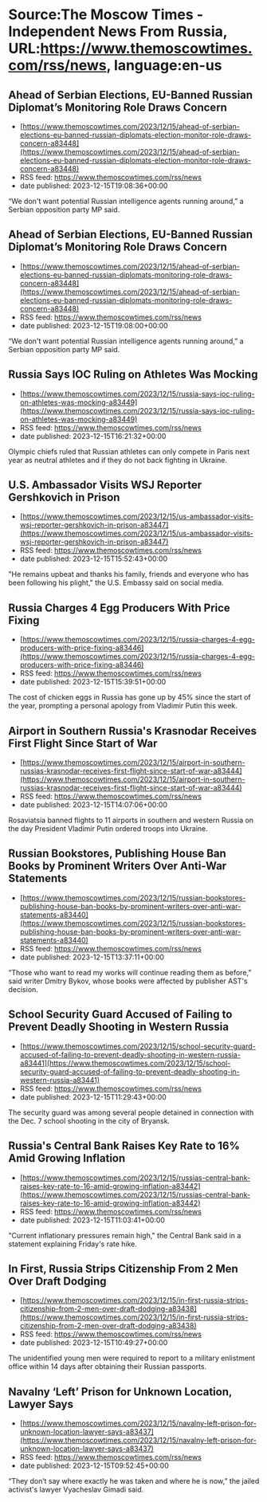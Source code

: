 # Source:The Moscow Times - Independent News From Russia, URL:https://www.themoscowtimes.com/rss/news, language:en-us

## Ahead of Serbian Elections, EU-Banned Russian Diplomat’s Monitoring Role Draws Concern
 - [https://www.themoscowtimes.com/2023/12/15/ahead-of-serbian-elections-eu-banned-russian-diplomats-election-monitor-role-draws-concern-a83448](https://www.themoscowtimes.com/2023/12/15/ahead-of-serbian-elections-eu-banned-russian-diplomats-election-monitor-role-draws-concern-a83448)
 - RSS feed: https://www.themoscowtimes.com/rss/news
 - date published: 2023-12-15T19:08:36+00:00

“We don't want potential Russian intelligence agents running around,” a Serbian opposition party MP said.

## Ahead of Serbian Elections, EU-Banned Russian Diplomat’s Monitoring Role Draws Concern
 - [https://www.themoscowtimes.com/2023/12/15/ahead-of-serbian-elections-eu-banned-russian-diplomats-monitoring-role-draws-concern-a83448](https://www.themoscowtimes.com/2023/12/15/ahead-of-serbian-elections-eu-banned-russian-diplomats-monitoring-role-draws-concern-a83448)
 - RSS feed: https://www.themoscowtimes.com/rss/news
 - date published: 2023-12-15T19:08:00+00:00

“We don't want potential Russian intelligence agents running around,” a Serbian opposition party MP said.

## Russia Says IOC Ruling on Athletes Was Mocking
 - [https://www.themoscowtimes.com/2023/12/15/russia-says-ioc-ruling-on-athletes-was-mocking-a83449](https://www.themoscowtimes.com/2023/12/15/russia-says-ioc-ruling-on-athletes-was-mocking-a83449)
 - RSS feed: https://www.themoscowtimes.com/rss/news
 - date published: 2023-12-15T16:21:32+00:00

Olympic chiefs ruled that Russian athletes can only compete in Paris next year as neutral athletes and if they do not back fighting in Ukraine.

## U.S. Ambassador Visits WSJ Reporter Gershkovich in Prison
 - [https://www.themoscowtimes.com/2023/12/15/us-ambassador-visits-wsj-reporter-gershkovich-in-prison-a83447](https://www.themoscowtimes.com/2023/12/15/us-ambassador-visits-wsj-reporter-gershkovich-in-prison-a83447)
 - RSS feed: https://www.themoscowtimes.com/rss/news
 - date published: 2023-12-15T15:52:43+00:00

"He remains upbeat and thanks his family, friends and everyone who has been following his plight," the U.S. Embassy said on social media.

## Russia Charges 4 Egg Producers With Price Fixing
 - [https://www.themoscowtimes.com/2023/12/15/russia-charges-4-egg-producers-with-price-fixing-a83446](https://www.themoscowtimes.com/2023/12/15/russia-charges-4-egg-producers-with-price-fixing-a83446)
 - RSS feed: https://www.themoscowtimes.com/rss/news
 - date published: 2023-12-15T15:39:51+00:00

The cost of chicken eggs in Russia has gone up by 45% since the start of the year, prompting a personal apology from Vladimir Putin this week.

## Airport in Southern Russia's Krasnodar Receives First Flight Since Start of War
 - [https://www.themoscowtimes.com/2023/12/15/airport-in-southern-russias-krasnodar-receives-first-flight-since-start-of-war-a83444](https://www.themoscowtimes.com/2023/12/15/airport-in-southern-russias-krasnodar-receives-first-flight-since-start-of-war-a83444)
 - RSS feed: https://www.themoscowtimes.com/rss/news
 - date published: 2023-12-15T14:07:06+00:00

Rosaviatsia banned flights to 11 airports in southern and western Russia on the day President Vladimir Putin ordered troops into Ukraine.

## Russian Bookstores, Publishing House Ban Books by Prominent Writers Over Anti-War Statements
 - [https://www.themoscowtimes.com/2023/12/15/russian-bookstores-publishing-house-ban-books-by-prominent-writers-over-anti-war-statements-a83440](https://www.themoscowtimes.com/2023/12/15/russian-bookstores-publishing-house-ban-books-by-prominent-writers-over-anti-war-statements-a83440)
 - RSS feed: https://www.themoscowtimes.com/rss/news
 - date published: 2023-12-15T13:37:11+00:00

“Those who want to read my works will continue reading them as before,” said writer Dmitry Bykov, whose books were affected by publisher AST's decision.

## School Security Guard Accused of Failing to Prevent Deadly Shooting in Western Russia
 - [https://www.themoscowtimes.com/2023/12/15/school-security-guard-accused-of-failing-to-prevent-deadly-shooting-in-western-russia-a83441](https://www.themoscowtimes.com/2023/12/15/school-security-guard-accused-of-failing-to-prevent-deadly-shooting-in-western-russia-a83441)
 - RSS feed: https://www.themoscowtimes.com/rss/news
 - date published: 2023-12-15T11:29:43+00:00

The security guard was among several people detained in connection with the Dec. 7 school shooting in the city of Bryansk.

## Russia's Central Bank Raises Key Rate to 16% Amid Growing Inflation
 - [https://www.themoscowtimes.com/2023/12/15/russias-central-bank-raises-key-rate-to-16-amid-growing-inflation-a83442](https://www.themoscowtimes.com/2023/12/15/russias-central-bank-raises-key-rate-to-16-amid-growing-inflation-a83442)
 - RSS feed: https://www.themoscowtimes.com/rss/news
 - date published: 2023-12-15T11:03:41+00:00

"Current inflationary pressures remain high," the Central Bank said in a statement explaining Friday's rate hike.

## In First, Russia Strips Citizenship From 2 Men Over Draft Dodging
 - [https://www.themoscowtimes.com/2023/12/15/in-first-russia-strips-citizenship-from-2-men-over-draft-dodging-a83438](https://www.themoscowtimes.com/2023/12/15/in-first-russia-strips-citizenship-from-2-men-over-draft-dodging-a83438)
 - RSS feed: https://www.themoscowtimes.com/rss/news
 - date published: 2023-12-15T10:49:27+00:00

The unidentified young men were required to report to a military enlistment office within 14 days after obtaining their Russian passports.

## Navalny ‘Left’ Prison for Unknown Location, Lawyer Says
 - [https://www.themoscowtimes.com/2023/12/15/navalny-left-prison-for-unknown-location-lawyer-says-a83437](https://www.themoscowtimes.com/2023/12/15/navalny-left-prison-for-unknown-location-lawyer-says-a83437)
 - RSS feed: https://www.themoscowtimes.com/rss/news
 - date published: 2023-12-15T09:52:45+00:00

“They don’t say where exactly he was taken and where he is now,” the jailed activist's lawyer Vyacheslav Gimadi said.

